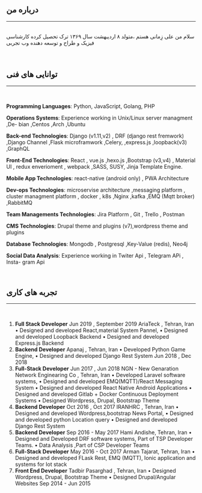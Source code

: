 ## درباره من
<hr />
<br />
سلام
من علی زِمانی هستم ،‌متولد ۸ اردیبهشت سال ۱۳۶۹
ترک تحصیل کرده کارشناسی فیزیک و طراح و توسعه دهنده وب تجربی
<br />
<br />
<br />

## توانایی های فنی
<hr />
<div class="ltr">
<br/>

**Programming Languages**: Python, JavaScript, Golang, PHP

**Operations Systems**: Experience working in Unix/Linux server managment ,De-
bian ,Centos ,Arch ,Ubuntu

**Back-end Technologies**: Django (v1.11,v2) , DRF (django rest fremwork) ,Django
Channel ,Flask microframwork ,Celery, ,express.js ,loopback(v3) ,GraphQL

**Front-End Technologies**: React , vue.js ,hexo.js ,Bootstrap (v3,v4) , Material UI
, redux enverioment , webpack ,SASS, SUSY, Jinja Template Engine.

**Mobile App Technologies**: react-native (android only) , PWA Architecture

**Dev-ops Technologies**: microservise architecture ,messaging platform , cluster
managment platform , docker , k8s ,Nginx ,kafka ,EMQ (Mqtt broker) ,RabbitMQ

**Team Managements Technologies**: Jira Platform , Git , Trello , Postman

**CMS Technologies**: Drupal theme and plugins (v7),wordpress theme and plugins

**Database Technologies**: Mongodb , Postgresql ,Key-Value (redis), Neo4j

**Social Data Analysis**: Experience working in Twiter Api , Telegram APi , Insta-
gram Api

</div>

<br />

## **تجربه های کاری**
<hr />
<div class="ltr">
<br/>

1. **Full Stack Developer**
   Jun 2019 , September 2019
   AriaTeck , Tehran, Iran
   • Designed and developed React,material System Pannel,
   • Designed and developed Loopback Backend
   • Designed and developed Express.js Backend
2. **Backend Developer**
   Apanaj , Tehran, Iran
   • Developed Python Game Engine,
   • Designed and developed Django Rest System
   Jun 2018 , Dec 2018
3. **Full-Stack Developer**
   Jun 2017 , Jun 2018
   NGN - New Genaration Network Enginearing Co , Tehran, Iran
   • Developed Laravel software systems,
   • Designed and developed EMQ(MQTT)/React Messaging System
   • Designed and developed React Native Android Applications
   • Designed and developed Gitlab + Docker Continuous Deployment Systems
   • Designed Wordpress, Drupal, Bootstrap Theme
4. **Backend Developer**
   Oct 2016 , Oct 2017
   IRANHRC , Tehran, Iran
   • Designed and developed Wordpress,bootstrap News Portal,
   • Designed and developed python Location query
   • Designed and developed Django Rest System
5. **Backend Developer**
   Sep 2016 - May 2017
   Hami Andishe, Tehran, Iran
   • Designed and Developed DRF software systems, Part of TSP Developer Teams.
   • Data Analysis ,Part of CSP Developer Teams
6. **Full-Stack Developer**
   May 2016 - Oct 2017
   Arman Tajarat, Tehran, Iran
   • Designed and developed FLask Rest, EMQ (MQTT), Ionic application and
   systems for Iot stack
7. **Front End Developer**
   Tadbir Pasarghad , Tehran, Iran
   • Designed Wordpress, Drupal, Bootstrap Theme
   • Designed Drupal/Angular Websites
   Sep 2014 - Jun 2015

</div>
